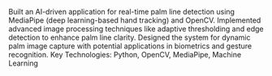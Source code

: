 Built an AI-driven application for real-time palm line detection using MediaPipe (deep learning-based hand tracking) and OpenCV.
Implemented advanced image processing techniques like adaptive thresholding and edge detection to enhance palm line clarity.
Designed the system for dynamic palm image capture with potential applications in biometrics and gesture recognition.
Key Technologies: Python, OpenCV, MediaPipe, Machine Learning

